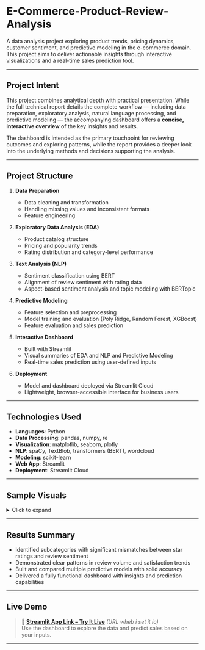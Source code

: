 # E-Commerce-Product-Review-Analysis

A data analysis project exploring product trends, pricing dynamics, customer sentiment, and predictive modeling in the e-commerce domain. This project aims to deliver actionable insights through interactive visualizations and a real-time sales prediction tool.

---

## Project Intent

This project combines analytical depth with practical presentation. While the full technical report details the complete workflow — including data preparation, exploratory analysis, natural language processing, and predictive modeling — the accompanying dashboard offers a **concise, interactive overview** of the key insights and results.

The dashboard is intended as the primary touchpoint for reviewing outcomes and exploring patterns, while the report provides a deeper look into the underlying methods and decisions supporting the analysis.

---

## Project Structure

1. **Data Preparation**  
   - Data cleaning and transformation  
   - Handling missing values and inconsistent formats  
   - Feature engineering

2. **Exploratory Data Analysis (EDA)**  
   - Product catalog structure  
   - Pricing and popularity trends  
   - Rating distribution and category-level performance

3. **Text Analysis (NLP)**  
   - Sentiment classification using BERT
   - Alignment of review sentiment with rating data
   - Aspect-based sentiment analysis and topic modeling with BERTopic

4. **Predictive Modeling**  
   - Feature selection and preprocessing  
   - Model training and evaluation (Poly Ridge, Random Forest, XGBoost)  
   - Feature evaluation and sales prediction

5. **Interactive Dashboard**  
   - Built with Streamlit  
   - Visual summaries of EDA and NLP and Predictive Modeling
   - Real-time sales prediction using user-defined inputs

6. **Deployment**  
   - Model and dashboard deployed via Streamlit Cloud  
   - Lightweight, browser-accessible interface for business users

---

## Technologies Used

- **Languages**: Python  
- **Data Processing**: pandas, numpy, re  
- **Visualization**: matplotlib, seaborn, plotly  
- **NLP**: spaCy, TextBlob, transformers (BERT), wordcloud  
- **Modeling**: scikit-learn  
- **Web App**: Streamlit  
- **Deployment**: Streamlit Cloud

---

## Sample Visuals

<details>
<summary>Click to expand</summary>

- Price vs Rating distribution by subcategory  
- Sentiment mismatch heatmaps by product category  
- Wordclouds for positive and negative review themes  
- Model performance bar charts  
- Interactive filters in dashboard

</details>

---

## Results Summary

- Identified subcategories with significant mismatches between star ratings and review sentiment  
- Demonstrated clear patterns in review volume and satisfaction trends  
- Built and compared multiple predictive models with solid accuracy  
- Delivered a fully functional dashboard with insights and prediction capabilities

---

## Live Demo

> **🔗 [Streamlit App Link – Try It Live](#)** *(URL wheb i set it io)*  
> Use the dashboard to explore the data and predict sales based on your inputs.

---


